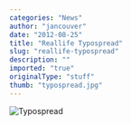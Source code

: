 ```yaml
---
categories: "News"
author: "jancouver"
date: "2012-08-25"
title: "Reallife Typospread"
slug: "reallife-typospread"
description: ""
imported: "true"
originalType: "stuff"
thumb: "typospread.jpg"
---
```



![Typospread](typospread.jpg) 

